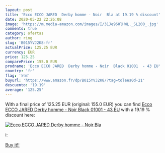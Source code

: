 ```yaml
---
layout: post
title: 'Ecco ECCO JARED  Derby homme - Noir  Bla at 19.19 % discount'
date: 2020-05-22 22:26:08
image: 'https://m.media-amazon.com/images/I/31Je960lHWL._SL200_.jpg'
comments: true
category: ofertas
author: ring
slug: 'B015YVJ2K8-fr'
actualPrice: 125.25 EUR
currency: EUR
price: 125.25
comparePrice: 155.0 EUR
prodname: 'Ecco ECCO JARED  Derby homme - Noir  Black 01001  - 43 EU'
country: 'fr'
flag: '🇫🇷'
buyurl: 'https://www.amazon.fr/dp/B015YVJ2K8/?tag=tolees0d-21'
descuento: '19.19'
average: '125.25'
---
```


With a final price of 125.25 EUR (original: 155.0 EUR) you can find [Ecco ECCO JARED  Derby homme - Noir  Black 01001  - 43 EU](https://www.amazon.fr/dp/B015YVJ2K8/?tag=tolees0d-21) with a  19.19 % discount here:

[![Ecco ECCO JARED  Derby homme - Noir  Bla](https://m.media-amazon.com/images/I/31Je960lHWL._SL200_.jpg)](https://www.amazon.fr/dp/B015YVJ2K8/?tag=tolees0d-21)

ℹ️:


[Buy it!!](https://www.amazon.fr/dp/B015YVJ2K8/?tag=tolees0d-21)
